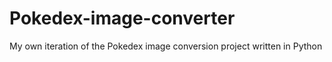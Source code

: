 # Pokedex-image-converter
My own iteration of the Pokedex image conversion project written in Python
